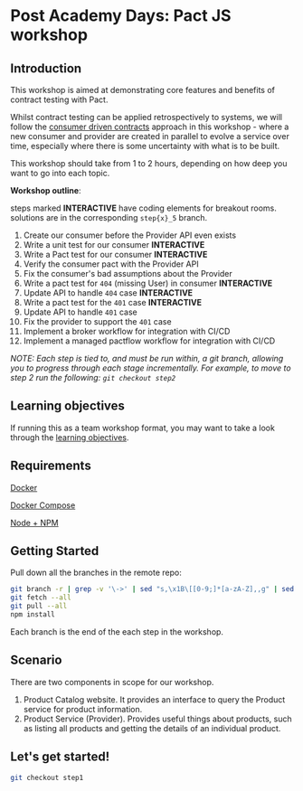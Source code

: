 # Post Academy Days: Pact JS workshop

## Introduction

This workshop is aimed at demonstrating core features and benefits of contract testing with Pact.

Whilst contract testing can be applied retrospectively to systems, we will follow the [consumer driven contracts](https://martinfowler.com/articles/consumerDrivenContracts.html) approach in this workshop - where a new consumer and provider are created in parallel to evolve a service over time, especially where there is some uncertainty with what is to be built.

This workshop should take from 1 to 2 hours, depending on how deep you want to go into each topic.

**Workshop outline**:

steps marked **INTERACTIVE** have coding elements for breakout rooms. solutions are in the corresponding `step{x}_5` branch.

1. Create our consumer before the Provider API even exists
1. Write a unit test for our consumer **INTERACTIVE**
1. Write a Pact test for our consumer **INTERACTIVE**
1. Verify the consumer pact with the Provider API
1. Fix the consumer's bad assumptions about the Provider
1. Write a pact test for `404` (missing User) in consumer **INTERACTIVE**
1. Update API to handle `404` case **INTERACTIVE**
1. Write a pact test for the `401` case **INTERACTIVE**
1. Update API to handle `401` case
1. Fix the provider to support the `401` case
1. Implement a broker workflow for integration with CI/CD
1. Implement a managed pactflow workflow for integration with CI/CD

_NOTE: Each step is tied to, and must be run within, a git branch, allowing you to progress through each stage incrementally. For example, to move to step 2 run the following: `git checkout step2`_

## Learning objectives

If running this as a team workshop format, you may want to take a look through the [learning objectives](./LEARNING.md).

## Requirements

[Docker](https://www.docker.com)

[Docker Compose](https://docs.docker.com/compose/install/)

[Node + NPM](https://nodejs.org/en/)

## Getting Started

Pull down all the branches in the remote repo:

```sh
git branch -r | grep -v '\->' | sed "s,\x1B\[[0-9;]*[a-zA-Z],,g" | sed 's: ::g'| while read remote; do git branch --track "${remote#origin/}" "$remote"; done
git fetch --all
git pull --all
npm install
```

Each branch is the end of the each step in the workshop.

## Scenario

There are two components in scope for our workshop.

1. Product Catalog website. It provides an interface to query the Product service for product information.
1. Product Service (Provider). Provides useful things about products, such as listing all products and getting the details of an individual product.

## Let's get started!

```sh
git checkout step1
```
